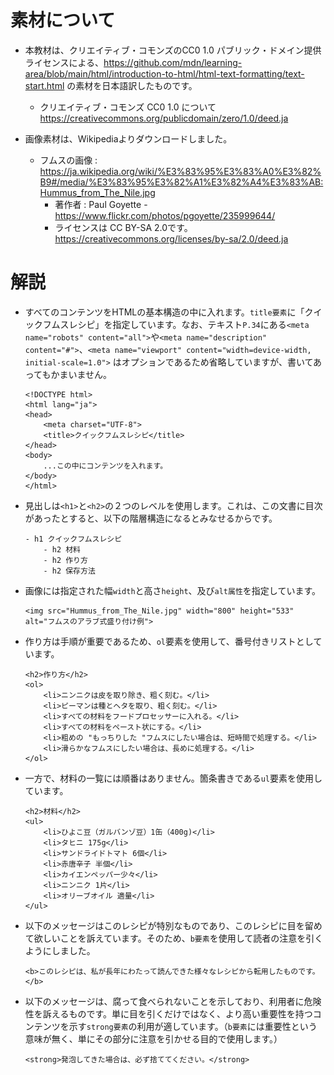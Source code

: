 # 素材について

- 本教材は、クリエイティブ・コモンズのCC0 1.0 パブリック・ドメイン提供ライセンスによる、https://github.com/mdn/learning-area/blob/main/html/introduction-to-html/html-text-formatting/text-start.html の素材を日本語訳したものです。
  - クリエイティブ・コモンズ CC0 1.0 について
    https://creativecommons.org/publicdomain/zero/1.0/deed.ja

- 画像素材は、Wikipediaよりダウンロードしました。
  - フムスの画像 :  https://ja.wikipedia.org/wiki/%E3%83%95%E3%83%A0%E3%82%B9#/media/%E3%83%95%E3%82%A1%E3%82%A4%E3%83%AB:Hummus_from_The_Nile.jpg 
    - 著作者 : Paul Goyette - https://www.flickr.com/photos/pgoyette/235999644/
    - ライセンスは CC BY-SA 2.0です。
		https://creativecommons.org/licenses/by-sa/2.0/deed.ja

# 解説

- すべてのコンテンツをHTMLの基本構造の中に入れます。`title要素`に「クイックフムスレシピ」を指定しています。なお、テキスト`P.34`にある`<meta name="robots" content="all">`や`<meta name="description" content="#">`、`<meta name="viewport" content="width=device-width, initial-scale=1.0">` はオプションであるため省略していますが、書いてあってもかまいません。
	```
	<!DOCTYPE html>
	<html lang="ja">
	<head>
		<meta charset="UTF-8">
		<title>クイックフムスレシピ</title>
	</head>
	<body>
		...この中にコンテンツを入れます。
	</body>
	</html>
	```

- 見出しは`<h1>`と`<h2>`の２つのレベルを使用します。これは、この文書に目次があったとすると、以下の階層構造になるとみなせるからです。
	```
	- h1 クイックフムスレシピ
		- h2 材料
		- h2 作り方
		- h2 保存方法
	```

- 画像には指定された幅`width`と高さ`height`、及び`alt属性`を指定しています。
	```
	<img src="Hummus_from_The_Nile.jpg" width="800" height="533" alt="フムスのアラブ式盛り付け例">
	```

- 作り方は手順が重要であるため、`ol`要素を使用して、番号付きリストとしています。
	```
	<h2>作り方</h2>
	<ol>
		<li>ニンニクは皮を取り除き、粗く刻む。</li>
		<li>ピーマンは種とヘタを取り、粗く刻む。</li>
		<li>すべての材料をフードプロセッサーに入れる。</li>
		<li>すべての材料をペースト状にする。</li>
		<li>粗めの "もっちりした "フムスにしたい場合は、短時間で処理する。</li>
		<li>滑らかなフムスにしたい場合は、長めに処理する。</li>
	</ol>
	```
- 一方で、材料の一覧には順番はありません。箇条書きである`ul`要素を使用しています。
	```
	<h2>材料</h2>
	<ul>
		<li>ひよこ豆（ガルバンゾ豆）1缶（400g)</li>
		<li>タヒニ 175g</li>
		<li>サンドライドトマト 6個</li>
		<li>赤唐辛子 半個</li>
		<li>カイエンペッパー少々</li>
		<li>ニンニク 1片</li>
		<li>オリーブオイル 適量</li>
	</ul>
	```
- 以下のメッセージはこのレシピが特別なものであり、このレシピに目を留めて欲しいことを訴えています。そのため、`b要素`を使用して読者の注意を引くようにしました。
	```
	<b>このレシピは、私が長年にわたって読んできた様々なレシピから転用したものです。</b>
	```
- 以下のメッセージは、腐って食べられないことを示しており、利用者に危険性を訴えるものです。単に目を引くだけではなく、より高い重要性を持つコンテンツを示す`strong要素`の利用が適しています。（`b要素`には重要性という意味が無く、単にその部分に注意を引かせる目的で使用します。）
	```
	<strong>発泡してきた場合は、必ず捨ててください。</strong>
	```

